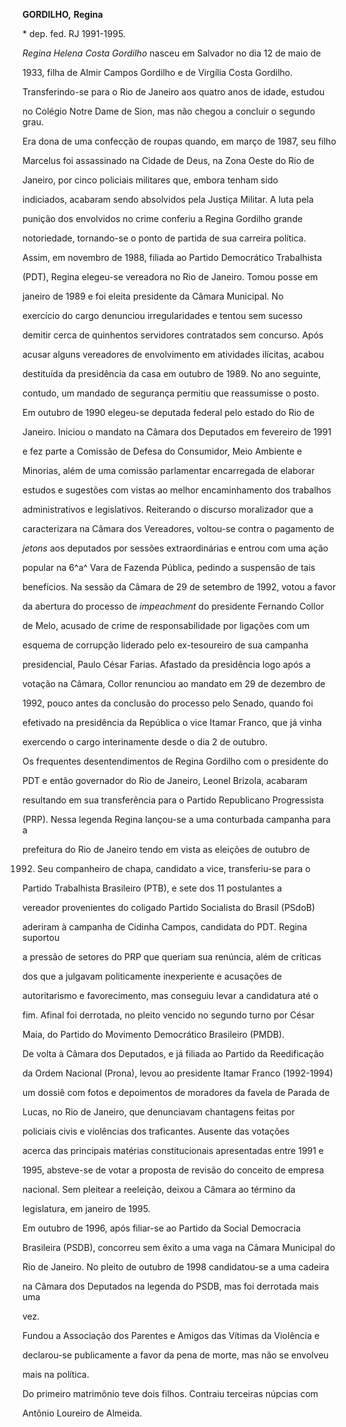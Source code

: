 **GORDILHO,** **Regina**



\* dep. fed. RJ 1991-1995.



*Regina Helena Costa Gordilho* nasceu em Salvador no dia 12 de maio de

1933, filha de Almir Campos Gordilho e de Virgília Costa Gordilho.



Transferindo-se para o Rio de Janeiro aos quatro anos de idade, estudou

no Colégio Notre Dame de Sion, mas não chegou a concluir o segundo grau.

Era dona de uma confecção de roupas quando, em março de 1987, seu filho

Marcelus foi assassinado na Cidade de Deus, na Zona Oeste do Rio de

Janeiro, por cinco policiais militares que, embora tenham sido

indiciados, acabaram sendo absolvidos pela Justiça Militar. A luta pela

punição dos envolvidos no crime conferiu a Regina Gordilho grande

notoriedade, tornando-se o ponto de partida de sua carreira política.



Assim, em novembro de 1988, filiada ao Partido Democrático Trabalhista

(PDT), Regina elegeu-se vereadora no Rio de Janeiro. Tomou posse em

janeiro de 1989 e foi eleita presidente da Câmara Municipal. No

exercício do cargo denunciou irregularidades e tentou sem sucesso

demitir cerca de quinhentos servidores contratados sem concurso. Após

acusar alguns vereadores de envolvimento em atividades ilícitas, acabou

destituída da presidência da casa em outubro de 1989. No ano seguinte,

contudo, um mandado de segurança permitiu que reassumisse o posto.



Em outubro de 1990 elegeu-se deputada federal pelo estado do Rio de

Janeiro. Iniciou o mandato na Câmara dos Deputados em fevereiro de 1991

e fez parte a Comissão de Defesa do Consumidor, Meio Ambiente e

Minorias, além de uma comissão parlamentar encarregada de elaborar

estudos e sugestões com vistas ao melhor encaminhamento dos trabalhos

administrativos e legislativos. Reiterando o discurso moralizador que a

caracterizara na Câmara dos Vereadores, voltou-se contra o pagamento de

*jetons* aos deputados por sessões extraordinárias e entrou com uma ação

popular na 6^a^ Vara de Fazenda Pública, pedindo a suspensão de tais

benefícios. Na sessão da Câmara de 29 de setembro de 1992, votou a favor

da abertura do processo de *impeachment* do presidente Fernando Collor

de Melo, acusado de crime de responsabilidade por ligações com um

esquema de corrupção liderado pelo ex-tesoureiro de sua campanha

presidencial, Paulo César Farias. Afastado da presidência logo após a

votação na Câmara, Collor renunciou ao mandato em 29 de dezembro de

1992, pouco antes da conclusão do processo pelo Senado, quando foi

efetivado na presidência da República o vice Itamar Franco, que já vinha

exercendo o cargo interinamente desde o dia 2 de outubro.



Os frequentes desentendimentos de Regina Gordilho com o presidente do

PDT e então governador do Rio de Janeiro, Leonel Brizola, acabaram

resultando em sua transferência para o Partido Republicano Progressista

(PRP). Nessa legenda Regina lançou-se a uma conturbada campanha para a

prefeitura do Rio de Janeiro tendo em vista as eleições de outubro de

1992. Seu companheiro de chapa, candidato a vice, transferiu-se para o

Partido Trabalhista Brasileiro (PTB), e sete dos 11 postulantes a

vereador provenientes do coligado Partido Socialista do Brasil (PSdoB)

aderiram à campanha de Cidinha Campos, candidata do PDT. Regina suportou

a pressão de setores do PRP que queriam sua renúncia, além de críticas

dos que a julgavam politicamente inexperiente e acusações de

autoritarismo e favorecimento, mas conseguiu levar a candidatura até o

fim. Afinal foi derrotada, no pleito vencido no segundo turno por César

Maia, do Partido do Movimento Democrático Brasileiro (PMDB).



De volta à Câmara dos Deputados, e já filiada ao Partido da Reedificação

da Ordem Nacional (Prona), levou ao presidente Itamar Franco (1992-1994)

um dossiê com fotos e depoimentos de moradores da favela de Parada de

Lucas, no Rio de Janeiro, que denunciavam chantagens feitas por

policiais civis e violências dos traficantes. Ausente das votações

acerca das principais matérias constitucionais apresentadas entre 1991 e

1995, absteve-se de votar a proposta de revisão do conceito de empresa

nacional. Sem pleitear a reeleição, deixou a Câmara ao término da

legislatura, em janeiro de 1995.



Em outubro de 1996, após filiar-se ao Partido da Social Democracia

Brasileira (PSDB), concorreu sem êxito a uma vaga na Câmara Municipal do

Rio de Janeiro. No pleito de outubro de 1998 candidatou-se a uma cadeira

na Câmara dos Deputados na legenda do PSDB, mas foi derrotada mais uma

vez.



Fundou a Associação dos Parentes e Amigos das Vítimas da Violência e

declarou-se publicamente a favor da pena de morte, mas não se envolveu

mais na política.



Do primeiro matrimônio teve dois filhos. Contraiu terceiras núpcias com

Antônio Loureiro de Almeida.



